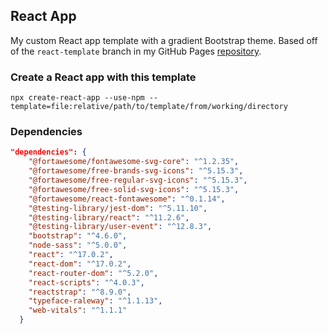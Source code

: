 ## React App
My custom React app template with a gradient Bootstrap theme. Based off of the `react-template` branch in my GitHub Pages [repository](https://github.com/ancheetah/ancheetah.github.io/tree/react-template).

### Create a React app with this template
`npx create-react-app --use-npm --template=file:relative/path/to/template/from/working/directory`

### Dependencies
```json
"dependencies": {
    "@fortawesome/fontawesome-svg-core": "^1.2.35",
    "@fortawesome/free-brands-svg-icons": "^5.15.3",
    "@fortawesome/free-regular-svg-icons": "^5.15.3",
    "@fortawesome/free-solid-svg-icons": "^5.15.3",
    "@fortawesome/react-fontawesome": "^0.1.14",
    "@testing-library/jest-dom": "^5.11.10",
    "@testing-library/react": "^11.2.6",
    "@testing-library/user-event": "^12.8.3",
    "bootstrap": "^4.6.0",
    "node-sass": "^5.0.0",
    "react": "^17.0.2",
    "react-dom": "^17.0.2",
    "react-router-dom": "^5.2.0",
    "react-scripts": "^4.0.3",
    "reactstrap": "^8.9.0",
    "typeface-raleway": "^1.1.13",
    "web-vitals": "^1.1.1"
  }
  ```